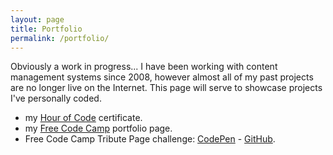 ```yaml
---
layout: page
title: Portfolio
permalink: /portfolio/
---
```


Obviously a work in progress... I have been working with content management systems since 2008, however almost all of my past projects are no longer live on the Internet. This page will serve to showcase projects I've personally coded.


* my [Hour of Code](/assets/hour-of-code-cert.jpg) certificate.
* my [Free Code Camp](https://www.freecodecamp.com/thebiglaskowski) portfolio page.
* Free Code Camp Tribute Page challenge: [CodePen](https://codepen.io/TheBigLaskowski/pen/dXZzkd) - [GitHub](https://thebiglaskowski.github.io/free-code-camp/tribute-page/).
